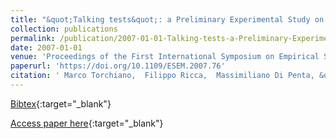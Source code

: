 ```yaml
---
title: "&quot;Talking tests&quot;: a Preliminary Experimental Study on Fit User Acceptance Tests"
collection: publications
permalink: /publication/2007-01-01-Talking-tests-a-Preliminary-Experimental-Study-on-Fit-User-Acceptance-Tests
date: 2007-01-01
venue: 'Proceedings of the First International Symposium on Empirical Software Engineering and Measurement, ESEM 2007, September 20-21, 2007, Madrid, Spain'
paperurl: 'https://doi.org/10.1109/ESEM.2007.76'
citation: ' Marco Torchiano,  Filippo Ricca,  Massimiliano Di Penta, &quot;&amp;quot;Talking tests&amp;quot;: a Preliminary Experimental Study on Fit User Acceptance Tests.&quot; Proceedings of the First International Symposium on Empirical Software Engineering and Measurement, ESEM 2007, September 20-21, 2007, Madrid, Spain, 2007.'
---
```

[Bibtex](https://dblp.org/rec/bib/conf/esem/TorchianoRP07){:target="_blank"}

[Access paper here](https://doi.org/10.1109/ESEM.2007.76){:target="_blank"}
